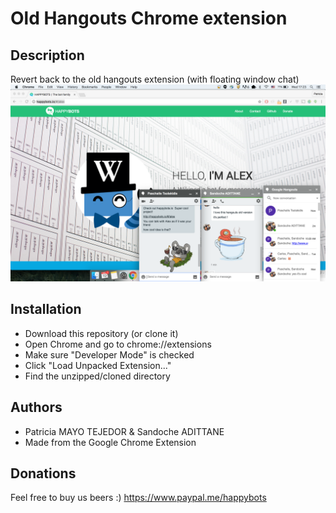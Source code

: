 # Old Hangouts Chrome extension

## Description
Revert back to the old hangouts extension (with floating window chat)
![Alt text](screenshots/chrome.png "Old chrome extension")

## Installation
* Download this repository (or clone it)
* Open Chrome and go to chrome://extensions
* Make sure "Developer Mode" is checked
* Click "Load Unpacked Extension..."
* Find the unzipped/cloned directory

## Authors
* Patricia MAYO TEJEDOR & Sandoche ADITTANE
* Made from the Google Chrome Extension

## Donations
Feel free to buy us beers :)
https://www.paypal.me/happybots
